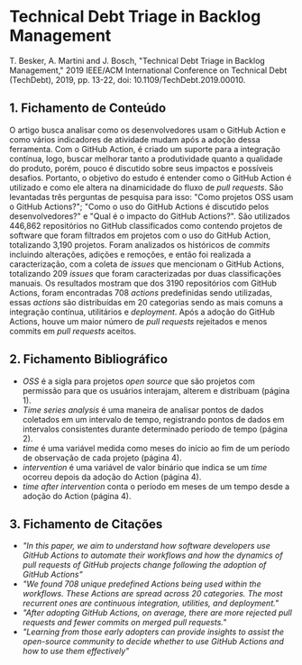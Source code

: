 # Technical Debt Triage in Backlog Management

T. Besker, A. Martini and J. Bosch, "Technical Debt Triage in Backlog Management," 2019 IEEE/ACM International Conference on Technical Debt (TechDebt), 2019, pp. 13-22, doi: 10.1109/TechDebt.2019.00010.

## 1. Fichamento de Conteúdo

O artigo busca analisar como os desenvolvedores usam o GitHub Action e como vários indicadores de atividade mudam após a adoção dessa ferramenta. Com o GitHub Action, é criado um suporte para a integração contínua, logo, buscar melhorar tanto a produtividade quanto a qualidade do produto, porém, pouco é discutido sobre seus impactos e possíveis desafios. Portanto, o objetivo do estudo
é entender como o GitHub Action é utilizado e como ele altera na dinamicidade do fluxo de _pull requests_. São levantadas três perguntas de pesquisa para isso: "Como projetos OSS usam o GitHub Actions?"; "Como o uso do GitHub Actions é discutido pelos desenvolvedores?" e "Qual é o impacto do GitHub Actions?". São utilizados 446,862 repositórios no GitHub classificados como contendo projetos de software que foram filtrados em projetos com o uso do GitHub Action, totalizando 3,190 projetos. Foram analizados os históricos de _commits_ incluindo alterações, adições e remoções, e então foi realizada a caracterização, com a coleta de _issues_ que mencionam o GitHub Actions, totalizando 209 _issues_ que foram caracterizadas por duas classificações manuais. Os resultados mostram que dos 3190 repositórios com GitHub Actions, foram encontradas 708 _actions_ predefinidas sendo utilizadas, essas _actions_ são distribuídas em 20 categorias sendo as mais comuns a integração contínua, utilitários e _deployment_. Após a adoção do GitHub Actions, houve um maior número de _pull requests_ rejeitados e menos commits em _pull requests_ aceitos.

## 2. Fichamento Bibliográfico 

* _OSS_ é a sigla para projetos _open source_ que são projetos com permissão para que os usuários interajam, alterem e distribuam (página 1).
* _Time series analysis_ é uma maneira de analisar pontos de dados coletados em um intervalo de tempo, registrando pontos de dados em intervalos consistentes durante determinado período de tempo (página 2).
* _time_ é uma variável medida como meses do início ao fim de um período de observação de cada projeto (página 4).
* _intervention_ é uma variável de valor binário que indica se um _time_ ocorreu depois da adoção do Action (página 4).
* _time after intervention_ conta o período em meses de um tempo desde a adoção do Action (página 4).

## 3. Fichamento de Citações 

* _"In this paper, we aim to understand how software developers use GitHub Actions to automate their workflows and how the dynamics of pull requests of GitHub projects change following the adoption of GitHub Actions"_
* _"We found 708 unique predefined Actions being used within the workflows. These Actions are spread across 20 categories. The most recurrent ones are continuous integration, utilities, and deployment."_
* _"After adopting GitHub Actions, on average, there are more rejected pull requests and fewer commits on merged pull requests."_
* _"Learning from those early adopters can provide insights to assist the open-source community to decide whether to use GitHub Actions and how to use them effectively"_
